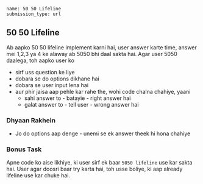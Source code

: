 ```ngMeta
name: 50 50 Lifeline
submission_type: url
```

## 50 50 Lifeline
Ab aapko 50 50 lifeline implement karni hai, user answer karte time, answer mei 1,2,3 ya 4 ke alaway ab 5050 bhi daal sakta hai. Agar user 5050 daalega, toh aapko user ko 

- sirf uss question ke liye
- dobara se do options dikhane hai
- dobara se user input lena hai
- aur phir jaisa aap pehle kar rahe the, wohi code chalna chahiye, yaani
  - sahi answer to - batayie - right answer hai
  - galat answer to - tell user - wrong answer hai

### Dhyaan Rakhein
- Jo do options aap denge - unemi se ek answer theek hi hona chahiye

### Bonus Task
Apne code ko aise likhiye, ki user sirf ek baar `5050 lifeline` use kar sakta hai. User agar doosri baar try karta hai, toh usse boliye, ki aap already lifeline use kar chuke hai.